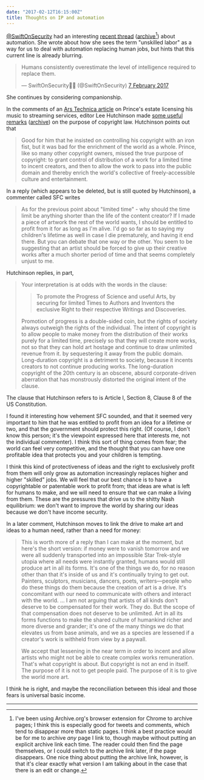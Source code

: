 ```yaml
---
date: "2017-02-12T16:15:00Z"
title: Thoughts on IP and automation
---
```


[@SwiftOnSecurity](https://twitter.com/SwiftOnSecurity/) had an interesting [recent thread](https://twitter.com/SwiftOnSecurity/status/828806484125478912) ([archive](https://web.archive.org/web/20170212162057/https:/twitter.com/SwiftOnSecurity/status/828806484125478912)[^1])  about automation. She wrote about how she sees the term "unskilled labor" as a way for us to deal with automation replacing human jobs, but hints that this current line is already blurring.

<blockquote class="twitter-tweet" data-conversation="none" data-lang="en-gb"><p lang="en" dir="ltr">Humans consistently overestimate the level of intelligence required to replace them.</p>&mdash; SwiftOnSecurity👩‍🔬 (@SwiftOnSecurity) <a href="https://twitter.com/SwiftOnSecurity/status/828807668013883392">7 February 2017</a></blockquote>
<script async src="//platform.twitter.com/widgets.js" charset="utf-8"></script>

She continues by considering companionship.

In the comments of an [Ars Technica article](https://arstechnica.co.uk/business/2017/02/prince-on-spotify) on Prince's estate licensing his music to streaming services, editor Lee Hutchinson made [some useful remarks](https://arstechnica.co.uk/business/2017/02/prince-on-spotify/?comments=1&post=32803771) ([archive](https://web.archive.org/web/20170212163447/https://arstechnica.co.uk/business/2017/02/prince-on-spotify/?comments=1&post=32803771)) on the purpose of copyright law. Hutchinson points out that

>Good for him that he insisted on controlling his copyright with an iron fist, but it was bad for the enrichment of the world as a whole. Prince, like so many other copyright owners, missed the true purpose of copyright: to grant control of distribution of a work for a limited time to incent creators, and then to allow the work to pass into the public domain and thereby enrich the world's collective of freely-accessible culture and entertainment.

In a reply (which appears to be deleted, but is still quoted by Hutchinson), a commenter called SFC writes

>As for the previous point about "limited time" - why should the time limit be anything shorter than the life of the content creator? If I made a piece of artwork the rest of the world wants, I should be entitled to profit from it for as long as I'm alive. I'd go so far as to saying my children's lifetime as well in case I die prematurely, and having it end there. But you can debate that one way or the other. You seem to be suggesting that an artist should be forced to give up their creative works after a much shorter period of time and that seems completely unjust to me.

Hutchinson replies, in part,

>Your interpretation is at odds with the words in the clause:
>
>> To promote the Progress of Science and useful Arts, by securing for limited Times to Authors and Inventors the exclusive Right to their respective Writings and Discoveries.
>
>Promotion of progress is a double-sided coin, but the rights of society always outweigh the rights of the individual. The intent of copyright is to allow people to make money from the distribution of their works purely for a limited time, precisely so that they will create more works, not so that they can hold art hostage and continue to draw unlimited revenue from it. by sequestering it away from the public domain. Long-duration copyright is a detriment to society, because it incents creators to not continue producing works. The long-duration copyright of the 20th century is an obscene, absurd corporate-driven aberration that has monstrously distorted the original intent of the clause.


The clause that Hutchinson refers to is Article I, Section 8, Clause 8 of the US Constitution.

I found it interesting how vehement SFC sounded, and that it seemed very important to him that he was entitled to profit from an idea for a lifetime or two, and that the government should protect this right. (Of course, I don't know this person; it's the viewpoint expressed here that interests me, not the individual commenter). I think this sort of thing comes from fear; the world can feel very competitive, and the thought that you can have one profitable idea that protects you and your children is tempting.

I think this kind of protectiveness of ideas and the right to exclusively profit from them will only grow as automation increasingly replaces higher and higher "skilled" jobs. We will feel that our best chance is to have a copyrightable or patentable work to profit from; that  ideas are what is left for humans to make, and we will need to ensure that we can make a living from them. These are the pressures that drive us to the shitty Nash equilibrium: we don't want to improve the world by sharing our ideas because we don't have income security.

In a later comment, Hutchinson moves to link the drive to make art and ideas to a human need, rather than a need for money:

>This is worth more of a reply than I can make at the moment, but here's the short version: if money were to vanish tomorrow and we were all suddenly transported into an impossible Star Trek-style utopia where all needs were instantly granted, humans would still produce art in all its forms. It's one of the things we do, for no reason other than that it's inside of us and it's continually trying to get out. Painters, sculptors, musicians, dancers, poets, writers—people who do these things do them because the creation of art is a drive. It's concomitant with our need to communicate with others and interact with the world.
> ...
>I am not arguing that artists of all kinds don't deserve to be compensated for their work. They do. But the scope of that compensation does not deserve to be unlimited. Art in all its forms functions to make the shared culture of humankind richer and more diverse and grander; it's one of the many things we do that elevates us from base animals, and we as a species are lessened if a creator's work is withheld from view by a paywall.
>
> We accept that lessening in the near term in order to incent and allow artists who might not be able to create complex works remuneration. That's what copyright is about. But copyright is not an end in itself. The purpose of it is not to get people paid. The purpose of it is to give the world more art.

I think he is right, and maybe the reconciliation between this ideal and those fears is universal basic income.

---


  [^1]: I've been using Archive.org's browser extension for Chrome to archive pages; I think this is especially good for tweets and comments, which tend to disappear more than static pages. I think a best practice would be for me to archive *any* page I link to, though maybe without putting an explicit archive link each time. The reader could then find the page themselves, or I could switch to the archive link later, if the page disappears. One nice thing about putting the archive link, however, is that it's clear exactly what version I am talking about in the case that there is an edit or change.
